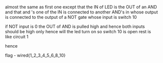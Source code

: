 almost the same as first one 
except that the IN of LED is the OUT of an AND and that and 's one of the IN is connected to another AND's in whose output is connected to the output of a NOT gate whose input is switch 10

if NOT input is 0 the OUT of AND is pulled high and hence both inputs should be high only hence will the led turn on 
so switch 10 is open
rest is like circuit 1 

hence 

flag - wired{1_2_3_4_5_6_8_10}